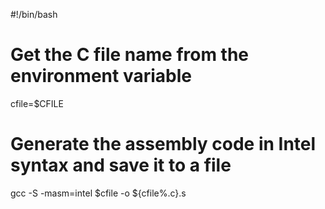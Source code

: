 #!/bin/bash

# Get the C file name from the environment variable
cfile=$CFILE

# Generate the assembly code in Intel syntax and save it to a file
gcc -S -masm=intel $cfile -o ${cfile%.c}.s

